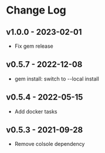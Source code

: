 Change Log
========================================

v1.0.0 - 2023-02-01
----------------------------------------

- Fix gem release


v0.5.7 - 2022-12-08
----------------------------------------

- gem install: switch to --local install


v0.5.4 - 2022-05-15
----------------------------------------

- Add docker tasks


v0.5.3 - 2021-09-28
----------------------------------------

- Remove colsole dependency



